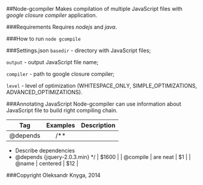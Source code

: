 ##Node-gcompiler
Makes compilation of multiple JavaScript files with *google closure compiler* application.

###Requirements
Requires *nodejs* and *java*.

###How to run
`node gcompile`

###Settings.json
`basedir` - directory with JavaScript files;

`output` - output JavaScript file name;

`compiler` - path to google closure compiler;

`level` - level of optimization (WHITESPACE_ONLY, SIMPLE_OPTIMIZATIONS, ADVANCED_OPTIMIZATIONS).

###Annotating JavaScript
Node-gcompiler can use information about JavaScript file to build right compiling chain.

| Tag        | Examples           | Description  |
| ------------- |:-------------:| -----:|
| @depends     | /**
 * Describe dependencies
 * @depends {jquery-2.0.3.min}
 */ | $1600 |
| @compile | are neat      |    $1 |
| @name      | centered      |   $12 |

###Copyright
Oleksandr Knyga, 2014
